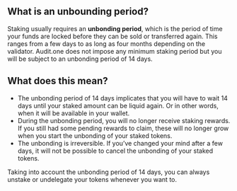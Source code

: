 ## What is an unbounding period?

Staking usually requires an **unbonding period**, which is the period of time your funds are locked before they can be sold or transferred again. 
This ranges from a few days to as long as four months depending on the validator. Audit.one does not impose any minimum staking period but you will be subject to an unbonding period of 14 days.

## What does this mean?

* The unbonding period of 14 days implicates that you will have to wait 14 days until your staked amount can be liquid again. Or in other words, when it will be available in your wallet.
* During the unbonding period, you will no longer receive staking rewards. 
If you still had some pending rewards to claim, these will no longer grow when you start the unbonding of your staked tokens.
* The unbonding is irreversible. If you’ve changed your mind after a few days, it will not be possible to cancel the unbonding of your staked tokens.

Taking into account the unbonding period of 14 days, you can always unstake or undelegate your tokens whenever you want to.
